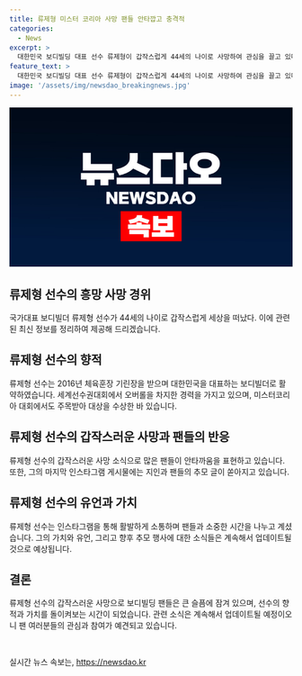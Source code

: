 ```yaml
---
title: 류제형 미스터 코리아 사망 팬들 안타깝고 충격적
categories:
  - News
excerpt: >
  대한민국 보디빌딩 대표 선수 류제형이 갑작스럽게 44세의 나이로 사망하여 관심을 끌고 있다. 류제형과 협업해온 피트니스 업체와 여러 헬스 커뮤니티에서도 그의 사망 소식이 전해졌다. 사망 원인은 아직 공개되지 않았으며, 팬들은 안타까움을 표하고 있다. 류제형은 한국을 대표하는 보디빌더로 활약하며, 체육훈장 기린장을 받기도 했고, 2017년에는 세계선수권대회에서 우승하는 등 성과를 올렸다. 현재 그의 인스타그램에는 지인과 팬들의 추모 글이 이어지고 있다.
feature_text: >
  대한민국 보디빌딩 대표 선수 류제형이 갑작스럽게 44세의 나이로 사망하여 관심을 끌고 있다. 류제형과 협업해온 피트니스 업체와 여러 헬스 커뮤니티에서도 그의 사망 소식이 전해졌다. 사망 원인은 아직 공개되지 않았으며, 팬들은 안타까움을 표하고 있다. 류제형은 한국을 대표하는 보디빌더로 활약하며, 체육훈장 기린장을 받기도 했고, 2017년에는 세계선수권대회에서 우승하는 등 성과를 올렸다. 현재 그의 인스타그램에는 지인과 팬들의 추모 글이 이어지고 있다.
image: '/assets/img/newsdao_breakingnews.jpg'
---
```


<p><img src="/assets/img/newsdao_breakingnews.jpg" alt="implanttips 속보" /></p>

<h2 data-ke-size="size26">류제형 선수의 흥망 사망 경위</h2>

<p data-ke-size="size16">국가대표 보디빌더 류제형 선수가 44세의 나이로 갑작스럽게 세상을 떠났다. 이에 관련된 최신 정보를 정리하여 제공해 드리겠습니다.</p>

<h2 data-ke-size="size24">류제형 선수의 향적</h2>

<p data-ke-size="size16">류제형 선수는 2016년 체육훈장 기린장을 받으며 대한민국을 대표하는 보디빌더로 활약하였습니다. 세계선수권대회에서 오버롤을 차지한 경력을 가지고 있으며, 미스터코리아 대회에서도 주목받아 대상을 수상한 바 있습니다.</p>

<h2 data-ke-size="size24">류제형 선수의 갑작스러운 사망과 팬들의 반응</h2>

<p data-ke-size="size16">류제형 선수의 갑작스러운 사망 소식으로 많은 팬들이 안타까움을 표현하고 있습니다. 또한, 그의 마지막 인스타그램 게시물에는 지인과 팬들의 추모 글이 쏟아지고 있습니다.</p>

<h2 data-ke-size="size24">류제형 선수의 유언과 가치</h2>

<p data-ke-size="size16">류제형 선수는 인스타그램을 통해 활발하게 소통하며 팬들과 소중한 시간을 나누고 계셨습니다. 그의 가치와 유언, 그리고 향후 추모 행사에 대한 소식들은 계속해서 업데이트될 것으로 예상됩니다.</p>

<h2 data-ke-size="size24">결론</h2>

<p data-ke-size="size16">류제형 선수의 갑작스러운 사망으로 보디빌딩 팬들은 큰 슬픔에 잠겨 있으며, 선수의 향적과 가치를 돌이켜보는 시간이 되었습니다. 관련 소식은 계속해서 업데이트될 예정이오니 팬 여러분들의 관심과 참여가 예견되고 있습니다.</p>

<p data-ke-size="size16">&nbsp;</p>
실시간 뉴스 속보는, <a href="https://newsdao.kr" rel="dofollow">https://newsdao.kr</a>


